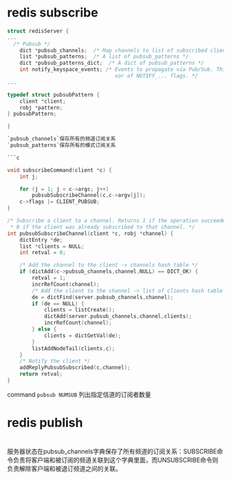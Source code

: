 # redis subscribe 

```c
struct redisServer {
...
  /* Pubsub */
    dict *pubsub_channels;  /* Map channels to list of subscribed clients */
    list *pubsub_patterns;  /* A list of pubsub_patterns */
    dict *pubsub_patterns_dict;  /* A dict of pubsub_patterns */
    int notify_keyspace_events; /* Events to propagate via Pub/Sub. This is an
                                   xor of NOTIFY_... flags. */
...

typedef struct pubsubPattern {
    client *client;
    robj *pattern;
} pubsubPattern;

}

`pubsub_channels`保存所有的频道订阅关系
`pubsub_patterns`保存所有的模式订阅关系

```c

void subscribeCommand(client *c) {
    int j;

    for (j = 1; j < c->argc; j++)
        pubsubSubscribeChannel(c,c->argv[j]);
    c->flags |= CLIENT_PUBSUB;
}

/* Subscribe a client to a channel. Returns 1 if the operation succeeded, or
 * 0 if the client was already subscribed to that channel. */
int pubsubSubscribeChannel(client *c, robj *channel) {
    dictEntry *de;
    list *clients = NULL;
    int retval = 0;

    /* Add the channel to the client -> channels hash table */
    if (dictAdd(c->pubsub_channels,channel,NULL) == DICT_OK) {
        retval = 1;
        incrRefCount(channel);
        /* Add the client to the channel -> list of clients hash table */
        de = dictFind(server.pubsub_channels,channel);
        if (de == NULL) {
            clients = listCreate();
            dictAdd(server.pubsub_channels,channel,clients);
            incrRefCount(channel);
        } else {
            clients = dictGetVal(de);
        }
        listAddNodeTail(clients,c);
    }
    /* Notify the client */
    addReplyPubsubSubscribed(c,channel);
    return retval;
}
```

command `pubsub NUMSUB` 列出指定信道的订阅者数量
# redis publish



#

服务器状态在pubsub_channels字典保存了所有频道的订阅关系：SUBSCRIBE命令负责将客户端和被订阅的频道关联到这个字典里面，而UNSUBSCRIBE命令则负责解除客户端和被退订频道之间的关联。
